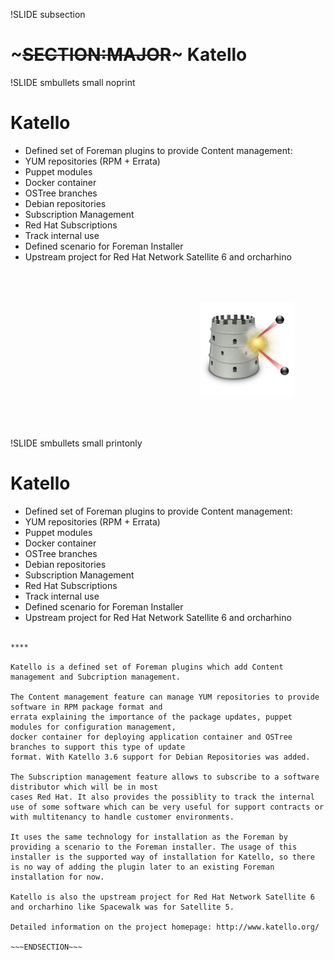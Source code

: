 !SLIDE subsection
# ~~~SECTION:MAJOR~~~ Katello

!SLIDE smbullets small noprint
# Katello

* Defined set of Foreman plugins to provide Content management:
 * YUM repositories (RPM + Errata)
 * Puppet modules
 * Docker container
 * OSTree branches
 * Debian repositories
* Subscription Management
 * Red Hat Subscriptions
 * Track internal use
* Defined scenario for Foreman Installer
* Upstream project for Red Hat Network Satellite 6 and orcharhino

<div style="text-align:right">
<img src="./_images/katello-logo.png" style="float: right, max-width:200px; max-height: 150px; width: auto; height: auto; margin: 50px" alt="Katello Logo"/>
</div>

!SLIDE smbullets small printonly
# Katello

* Defined set of Foreman plugins to provide Content management:
 * YUM repositories (RPM + Errata)
 * Puppet modules
 * Docker container
 * OSTree branches
 * Debian repositories
* Subscription Management
 * Red Hat Subscriptions
 * Track internal use
* Defined scenario for Foreman Installer
* Upstream project for Red Hat Network Satellite 6 and orcharhino

~~~SECTION:handouts~~~

****

Katello is a defined set of Foreman plugins which add Content management and Subcription management.

The Content management feature can manage YUM repositories to provide software in RPM package format and
errata explaining the importance of the package updates, puppet modules for configuration management,
docker container for deploying application container and OSTree branches to support this type of update
format. With Katello 3.6 support for Debian Repositories was added.

The Subscription management feature allows to subscribe to a software distributor which will be in most
cases Red Hat. It also provides the possiblity to track the internal use of some software which can be very useful for support contracts or with multitenancy to handle customer environments.

It uses the same technology for installation as the Foreman by providing a scenario to the Foreman installer. The usage of this
installer is the supported way of installation for Katello, so there is no way of adding the plugin later to an existing Foreman installation for now.

Katello is also the upstream project for Red Hat Network Satellite 6 and orcharhino like Spacewalk was for Satellite 5.

Detailed information on the project homepage: http://www.katello.org/

~~~ENDSECTION~~~
